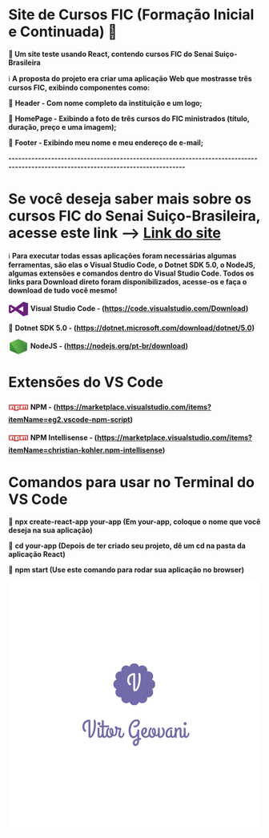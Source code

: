 # Site de Cursos FIC (Formação Inicial e Continuada) :open_file_folder:
 **:bookmark_tabs: Um site teste usando React, contendo cursos FIC do Senai Suiço-Brasileira**
 
 :information_source: **A proposta do projeto era criar uma aplicação Web que mostrasse três cursos FIC, exibindo componentes como:**
 
 :pushpin: **Header - Com nome completo da instituição e um logo;**
 
 :pushpin: **HomePage - Exibindo a foto de três cursos do FIC ministrados (título, duração, preço e uma imagem);**
 
 :pushpin: **Footer - Exibindo meu nome e meu endereço de e-mail;**
 
 **----------------------------------------------------------------------------------------------------------------------------------**

 
# Se você deseja saber mais sobre os cursos FIC do Senai Suiço-Brasileira, acesse este link --> [Link do site](https://suicobrasileira.sp.senai.br/cursos/13/624/formacao-inicial-e-continuada?Parent=623)

:information_source: **Para executar todas essas aplicações foram necessárias algumas ferramentas, são elas o Visual Studio Code, o Dotnet SDK 5.0, o NodeJS, algumas extensões e comandos dentro do Visual Studio Code. Todos os links para Download direto foram disponibilizados, acesse-os e faça o download de tudo você mesmo!**

<img align="center" alt="icon-js" height="30" width="40" src="https://raw.githubusercontent.com/devicons/devicon/master/icons/visualstudio/visualstudio-plain.svg" style="max-width:100%;"></img> **Visual Studio Code - (https://code.visualstudio.com/Download)**

:link: **Dotnet SDK 5.0 - (https://dotnet.microsoft.com/download/dotnet/5.0)**

<img align="center" alt="icon-vs" height="30" width="40" src="https://raw.githubusercontent.com/devicons/devicon/master/icons/nodejs/nodejs-original.svg" style="max-width:100%;"></img> **NodeJS - (https://nodejs.org/pt-br/download)**

# Extensões do VS Code

<img align="center" alt="icon-npm" height="30" width="40" src="https://raw.githubusercontent.com/devicons/devicon/master/icons/npm/npm-original-wordmark.svg" style="max-width:100%;"></img>  **NPM - (https://marketplace.visualstudio.com/items?itemName=eg2.vscode-npm-script)**

<img align="center" alt="icon-npmIntell" height="30" width="40" src="https://raw.githubusercontent.com/devicons/devicon/master/icons/npm/npm-original-wordmark.svg" style="max-width:100%;"></img>  **NPM Intellisense - (https://marketplace.visualstudio.com/items?itemName=christian-kohler.npm-intellisense)**

# Comandos para usar no Terminal do VS Code

:pushpin: **npx create-react-app your-app (Em your-app, coloque o nome que você deseja na sua aplicação)**

:pushpin: **cd your-app (Depois de ter criado seu projeto, dê um cd na pasta da aplicação React)**

:pushpin: **npm start (Use este comando para rodar sua aplicação no browser)**

<p align="center">
  <img src="/V.png">
  </p>
